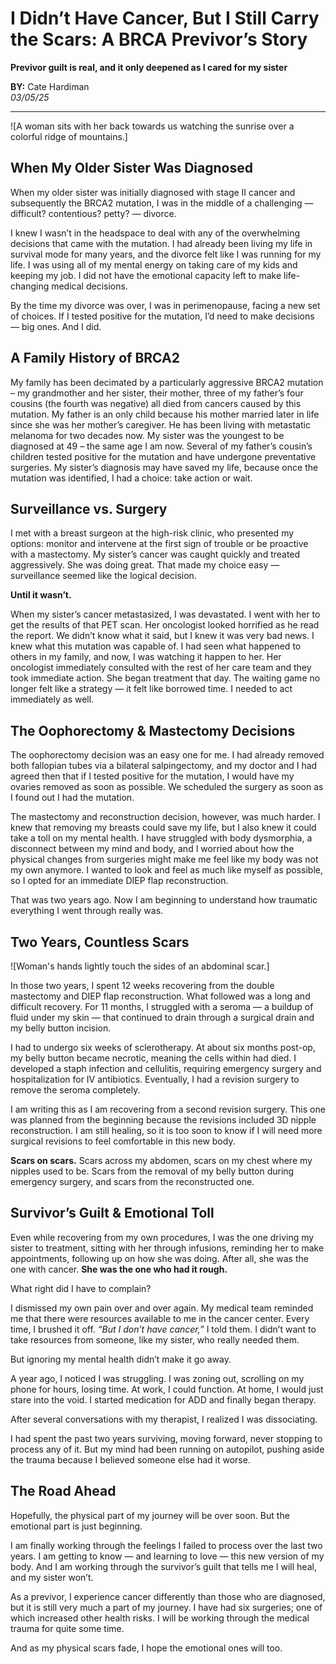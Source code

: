 # I Didn’t Have Cancer, But I Still Carry the Scars: A BRCA Previvor’s Story

**Previvor guilt is real, and it only deepened as I cared for my sister**

**BY:** Cate Hardiman  
*03/05/25*  

---

![A woman sits with her back towards us watching the sunrise over a colorful ridge of mountains.]

## When My Older Sister Was Diagnosed

When my older sister was initially diagnosed with stage II cancer and subsequently the BRCA2 mutation, I was in the middle of a challenging — difficult? contentious? petty? — divorce.

I knew I wasn’t in the headspace to deal with any of the overwhelming decisions that came with the mutation. I had already been living my life in survival mode for many years, and the divorce felt like I was running for my life. I was using all of my mental energy on taking care of my kids and keeping my job. I did not have the emotional capacity left to make life-changing medical decisions.

By the time my divorce was over, I was in perimenopause, facing a new set of choices. If I tested positive for the mutation, I’d need to make decisions — big ones. And I did.

## A Family History of BRCA2

My family has been decimated by a particularly aggressive BRCA2 mutation – my grandmother and her sister, their mother, three of my father’s four cousins (the fourth was negative) all died from cancers caused by this mutation. My father is an only child because his mother married later in life since she was her mother’s caregiver. He has been living with metastatic melanoma for two decades now. My sister was the youngest to be diagnosed at 49 – the same age I am now. Several of my father’s cousin’s children tested positive for the mutation and have undergone preventative surgeries. My sister’s diagnosis may have saved my life, because once the mutation was identified, I had a choice: take action or wait.

## Surveillance vs. Surgery

I met with a breast surgeon at the high-risk clinic, who presented my options: monitor and intervene at the first sign of trouble or be proactive with a mastectomy. My sister’s cancer was caught quickly and treated aggressively. She was doing great. That made my choice easy — surveillance seemed like the logical decision.

**Until it wasn’t.**

When my sister’s cancer metastasized, I was devastated. I went with her to get the results of that PET scan. Her oncologist looked horrified as he read the report. We didn’t know what it said, but I knew it was very bad news. I knew what this mutation was capable of. I had seen what happened to others in my family, and now, I was watching it happen to her. Her oncologist immediately consulted with the rest of her care team and they took immediate action. She began treatment that day. The waiting game no longer felt like a strategy — it felt like borrowed time. I needed to act immediately as well.

## The Oophorectomy & Mastectomy Decisions

The oophorectomy decision was an easy one for me. I had already removed both fallopian tubes via a bilateral salpingectomy, and my doctor and I had agreed then that if I tested positive for the mutation, I would have my ovaries removed as soon as possible. We scheduled the surgery as soon as I found out I had the mutation.

The mastectomy and reconstruction decision, however, was much harder. I knew that removing my breasts could save my life, but I also knew it could take a toll on my mental health. I have struggled with body dysmorphia, a disconnect between my mind and body, and I worried about how the physical changes from surgeries might make me feel like my body was not my own anymore. I wanted to look and feel as much like myself as possible, so I opted for an immediate DIEP flap reconstruction.

That was two years ago. Now I am beginning to understand how traumatic everything I went through really was.

## Two Years, Countless Scars

![Woman's hands lightly touch the sides of an abdominal scar.]

In those two years, I spent 12 weeks recovering from the double mastectomy and DIEP flap reconstruction. What followed was a long and difficult recovery. For 11 months, I struggled with a seroma — a buildup of fluid under my skin — that continued to drain through a surgical drain and my belly button incision. 

I had to undergo six weeks of sclerotherapy. At about six months post-op, my belly button became necrotic, meaning the cells within had died. I developed a staph infection and cellulitis, requiring emergency surgery and hospitalization for IV antibiotics. Eventually, I had a revision surgery to remove the seroma completely.

I am writing this as I am recovering from a second revision surgery. This one was planned from the beginning because the revisions included 3D nipple reconstruction. I am still healing, so it is too soon to know if I will need more surgical revisions to feel comfortable in this new body.

**Scars on scars.** Scars across my abdomen, scars on my chest where my nipples used to be. Scars from the removal of my belly button during emergency surgery, and scars from the reconstructed one.

## Survivor’s Guilt & Emotional Toll

Even while recovering from my own procedures, I was the one driving my sister to treatment, sitting with her through infusions, reminding her to make appointments, following up on how she was doing. After all, she was the one with cancer. **She was the one who had it rough.**

What right did I have to complain?

I dismissed my own pain over and over again. My medical team reminded me that there were resources available to me in the cancer center. Every time, I brushed it off. *“But I don’t have cancer,”* I told them. I didn’t want to take resources from someone, like my sister, who really needed them.

But ignoring my mental health didn’t make it go away.

A year ago, I noticed I was struggling. I was zoning out, scrolling on my phone for hours, losing time. At work, I could function. At home, I would just stare into the void. I started medication for ADD and finally began therapy. 

After several conversations with my therapist, I realized I was dissociating.

I had spent the past two years surviving, moving forward, never stopping to process any of it. But my mind had been running on autopilot, pushing aside the trauma because I believed someone else had it worse.

## The Road Ahead

Hopefully, the physical part of my journey will be over soon. But the emotional part is just beginning.

I am finally working through the feelings I failed to process over the last two years. I am getting to know — and learning to love — this new version of my body. And I am working through the survivor’s guilt that tells me I will heal, and my sister won’t.

As a previvor, I experience cancer differently than those who are diagnosed, but it is still very much a part of my journey. I have had six surgeries; one of which increased other health risks. I will be working through the medical trauma for quite some time.

And as my physical scars fade, I hope the emotional ones will too.

